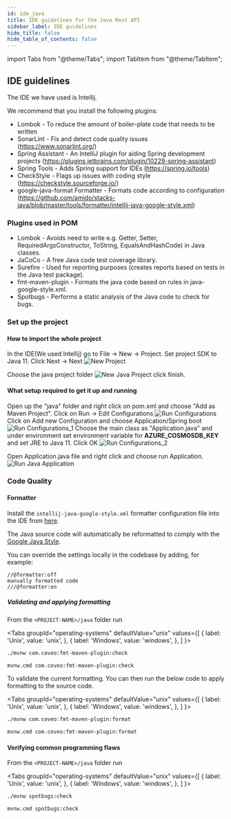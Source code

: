 ```yaml
---
id: ide_java
title: IDE guidelines for the Java Rest API
sidebar_label: IDE guidelines
hide_title: false
hide_table_of_contents: false
---
```


import Tabs from "@theme/Tabs";
import TabItem from "@theme/TabItem";

## IDE guidelines

The IDE we have used is Intellij.

We recommend that you install the following plugins:

- Lombok - To reduce the amount of boiler-plate code that needs to be written
- SonarLint - Fix and detect code quality issues (<https://www.sonarlint.org/>)
- Spring Assistant - An IntelliJ plugin for aiding Spring development projects (<https://plugins.jetbrains.com/plugin/10229-spring-assistant>)
- Spring Tools - Adds Spring support for IDEs (<https://spring.io/tools>)
- CheckStyle - Flags up issues with coding style (<https://checkstyle.sourceforge.io/>)
- google-java-format Formatter - Formats code according to configuration (<https://github.com/amido/stacks-java/blob/master/tools/formatter/intellij-java-google-style.xml>)

### Plugins used in POM

- Lombok - Avoids need to write e.g. Getter, Setter, RequiredArgsConstructor, ToString, EqualsAndHashCode) in Java classes.
- JaCoCo - A free Java code test coverage library.
- Surefire - Used for reporting purposes (creates reports based on tests in the Java test package).
- fmt-maven-plugin - Formats the java code based on rules in java-google-style.xml.
- Spotbugs - Performs a static analysis of the Java code to check for bugs.

### Set up the project

#### How to import the whole project

   In the IDE(We used Intellij) go to File -> New -> Project.
   Set project SDK to Java 11. Click Next -> Next
   ![New Project](/img/new_java_project.png)

   Choose the java project folder
   ![New Java Project](/img/new_java_project_1.png)
   click finish.

#### What setup required to get it up and running

   Open up the "java" folder and right click on pom.xml and choose "Add as Maven Project".
   Click on Run -> Edit Configurations
   ![Run Configurations](/img/run_configuration.png)
   Click on Add new Configuration and choose Application/Spring boot
   ![Run Configurations_1](/img/run_configuration_1.png)
   Choose the main class as "Application.java" and under environment set environment variable
   for **AZURE_COSMOSDB_KEY** and set JRE to Java 11. Click OK
   ![Run Configurations_2](/img/run_configuration_2.png)

   Open Application.java file and right click and choose run Application.![Run Java Application](/img/run_java_application.png)

### Code Quality

#### Formatter

Install the `intellij-java-google-style.xml` formatter configuration file into the IDE from [here](https://github.com/amido/stacks-java/blob/master/tools/formatter/intellij-java-google-style.xml).

The Java source code will automatically be reformatted to comply with the [Google Java Style](https://google.github.io/styleguide/javaguide.html).

You can override the settings locally in the codebase by adding, for example:

```text
//@formatter:off
manually formatted code
///@formatter:on
```

##### Validating and applying formatting

From the `<PROJECT-NAME>/java` folder run

 <Tabs
   groupId="operating-systems"
   defaultValue="unix"
   values={[
     { label: 'Unix', value: 'unix', },
     { label: 'Windows', value: 'windows', },
   ]
 }>
  <TabItem value="unix">

  ```bash
  ./mvnw com.coveo:fmt-maven-plugin:check
  ```

  </TabItem>
  <TabItem value="windows">

  ```bash
  mvnw.cmd com.coveo:fmt-maven-plugin:check
  ```

  </TabItem>
 </Tabs>

To validate the current formatting. You can then run the below code to apply formatting to the
source code.

 <Tabs
   groupId="operating-systems"
   defaultValue="unix"
   values={[
     { label: 'Unix', value: 'unix', },
     { label: 'Windows', value: 'windows', },
   ]
 }>
  <TabItem value="unix">

  ```bash
  ./mvnw com.coveo:fmt-maven-plugin:format
  ```

  </TabItem>
  <TabItem value="windows">

  ```bash
  mvnw.cmd com.coveo:fmt-maven-plugin:format
  ```

  </TabItem>
 </Tabs>

#### Verifying common programming flaws

From the `<PROJECT-NAME>/java` folder run

 <Tabs
   groupId="operating-systems"
   defaultValue="unix"
   values={[
     { label: 'Unix', value: 'unix', },
     { label: 'Windows', value: 'windows', },
   ]
 }>
  <TabItem value="unix">

  ```bash
  ./mvnw spotbugs:check
  ```

  </TabItem>

  <TabItem value="windows">

  ```bash
  mvnw.cmd spotbugs:check
  ```

  </TabItem>
 </Tabs>
